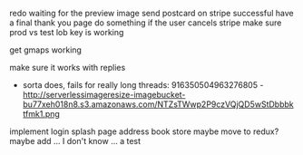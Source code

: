 redo waiting for the preview image
send postcard on stripe successful
have a final thank you page
do something if the user cancels stripe
make sure prod vs test lob key is working

get gmaps working

make sure it works with replies
- sorta does, fails for really long threads: 916350504963276805 - http://serverlessimageresize-imagebucket-bu77xeh018n8.s3.amazonaws.com/NTZsTWwp2P9czVQjQD5wStDbbbktfmk1.png

implement login
splash page
address book store
maybe move to redux?
maybe add ... I don't know ... a test